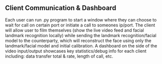 ## Client Communication & Dashboard
Each user can run .py program to start a window where they can choose to wait for call on certain port or initiate a call to someones ip/port. The client will allow user to film themselves (show the live video feed and facial landmark recognition locally) while sending the landmark recognition/facial model to the counterparty, which will reconstruct the face using only the landmark/facial model and initial calibration. A dashboard on the side of the video input/output showcases key statistics/debug info for each client including: data transfer total & rate, length of call, etc.